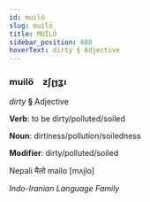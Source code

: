 ```yaml
---
id: muilö
slug: muilö
title: MUİLÖ
sidebar_position: 688
hoverText: dirty § Adjective
---
```


### muilö&emsp;<span kind="abugida">ƶʃɽɟʓı</span>

*dirty* **§** Adjective

**Verb**: to be dirty/polluted/soiled

**Noun**: dirtiness/pollution/soiledness

**Modifier**: dirty/polluted/soiled

Nepali मैलो mailo [mʌi̯lo]

*Indo-Iranian Language Family*